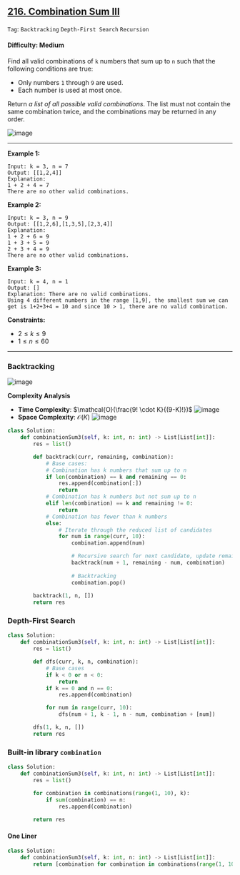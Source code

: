 ## [216. Combination Sum III](https://leetcode.com/problems/combination-sum-iii)

```Tag```: ```Backtracking``` ```Depth-First Search``` ```Recursion```

#### Difficulty: Medium

Find all valid combinations of ```k``` numbers that sum up to ```n``` such that the following conditions are true:

- Only numbers ```1``` through ```9``` are used.
- Each number is used at most once.

Return _a list of all possible valid combinations_. The list must not contain the same combination twice, and the combinations may be returned in any order.

![image](https://github.com/quananhle/Python/assets/35042430/d96d9cfa-3516-43c5-93ba-48b401498399)

---

__Example 1:__
```
Input: k = 3, n = 7
Output: [[1,2,4]]
Explanation:
1 + 2 + 4 = 7
There are no other valid combinations.
```

__Example 2:__
```
Input: k = 3, n = 9
Output: [[1,2,6],[1,3,5],[2,3,4]]
Explanation:
1 + 2 + 6 = 9
1 + 3 + 5 = 9
2 + 3 + 4 = 9
There are no other valid combinations.
```

__Example 3:__
```
Input: k = 4, n = 1
Output: []
Explanation: There are no valid combinations.
Using 4 different numbers in the range [1,9], the smallest sum we can get is 1+2+3+4 = 10 and since 10 > 1, there are no valid combination.
```

__Constraints:__

- $2 \le k \le 9$
- $1 \le n \le 60$

---

### Backtracking

![image](https://leetcode.com/problems/combination-sum-iii/Figures/216/216_backtrack.png)

__Complexity Analysis__

- __Time Complexity__: $\mathcal{O}(\frac{9! \cdot K}{(9-K)!})$
![image](https://github.com/quananhle/Python/assets/35042430/46a8bd41-bfa6-4b17-9468-4ef9609bf059)
- __Space Complexity__: $\mathcal{O}(K)$
![image](https://github.com/quananhle/Python/assets/35042430/e8ab8cb2-3b20-4240-8922-90ba8da3744d)

```Python
class Solution:
    def combinationSum3(self, k: int, n: int) -> List[List[int]]:
        res = list()

        def backtrack(curr, remaining, combination):
            # Base cases:
            # Combination has k numbers that sum up to n
            if len(combination) == k and remaining == 0:
                res.append(combination[:])
                return
            # Combination has k numbers but not sum up to n
            elif len(combination) == k and remaining != 0:
                return
            # Combination has fewer than k numbers
            else:
                # Iterate through the reduced list of candidates
                for num in range(curr, 10):
                    combination.append(num)

                    # Recursive search for next candidate, update remaining less the candidate num
                    backtrack(num + 1, remaining - num, combination)
                
                    # Backtracking
                    combination.pop()
        
        backtrack(1, n, [])
        return res
```

### Depth-First Search

```Python
class Solution:
    def combinationSum3(self, k: int, n: int) -> List[List[int]]:
        res = list()

        def dfs(curr, k, n, combination):
            # Base cases
            if k < 0 or n < 0:
                return
            if k == 0 and n == 0:
                res.append(combination)

            for num in range(curr, 10):
                dfs(num + 1, k - 1, n - num, combination + [num])

        dfs(1, k, n, [])
        return res
```

### Built-in library ```combination```

```Python
class Solution:
    def combinationSum3(self, k: int, n: int) -> List[List[int]]:
        res = list()

        for combination in combinations(range(1, 10), k):
            if sum(combination) == n:
                res.append(combination)
        
        return res
```

#### One Liner

```Python
class Solution:
    def combinationSum3(self, k: int, n: int) -> List[List[int]]:
        return [combination for combination in combinations(range(1, 10), k) if sum(combination) == n]
```
